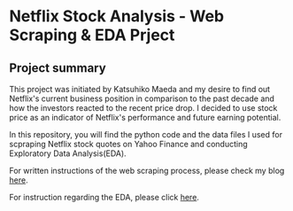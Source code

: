 # Netflix Stock Analysis - Web Scraping & EDA Prject

## Project summary
This project was initiated by Katsuhiko Maeda and my desire to find out Netflix's current business position in comparison to the past decade and how the investors reacted to the recent price drop. I decided to use stock price as an indicator of Netflix's performance and future earning potential. 

In this repository, you will find the python code and the data files I used for scpraping Netflix stock quotes on Yahoo Finance and conducting Exploratory Data Analysis(EDA). 

For written instructions of the web scraping process, please check my blog [here](https://kattsun2525.github.io/stat386-projects/2022/10/21/Web-Scraping.html).

For instruction regarding the EDA, please click [here](https://kattsun2525.github.io/stat386-projects/2022/11/22/Netflix-EDA.html).

